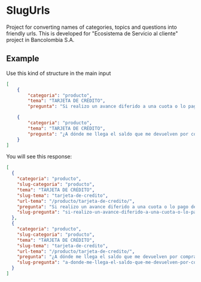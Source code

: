 # SlugUrls

Project for converting names of categories, topics and questions into friendly urls. This is developed for "Ecosistema de Servicio al cliente" project in Bancolombia S.A.

## Example

Use this kind of structure in the main input
```json
[
	{
		"categoria": "producto",
		"tema": "TARJETA DE CRÉDITO",
		"pregunta": "Si realizo un avance diferido a una cuota o lo pago dentro de la primera facturación, ¿por qué me genera intereses corrientes?"},	

	{
		"categoria": "producto",
		"tema": "TARJETA DE CRÉDITO",
		"pregunta": "¿A dónde me llega el saldo que me devuelven por compras reversadas?"
	}
]
```

You will see this response:
```json
[
  {
    "categoria": "producto",
    "slug-categoria": "producto",
    "tema": "TARJETA DE CRÉDITO",
    "slug-tema": "tarjeta-de-credito",
    "url-tema": "/producto/tarjeta-de-credito/",
    "pregunta": "Si realizo un avance diferido a una cuota o lo pago dentro de la primera facturación, ¿por qué me genera intereses corrientes?",
    "slug-pregunta": "si-realizo-un-avance-diferido-a-una-cuota-o-lo-pago-dentro-de-la-primera-facturacion-por-que-me-genera-intereses-corrientes"
  },
  {
    "categoria": "producto",
    "slug-categoria": "producto",
    "tema": "TARJETA DE CRÉDITO",
    "slug-tema": "tarjeta-de-credito",
    "url-tema": "/producto/tarjeta-de-credito/",
    "pregunta": "¿A dónde me llega el saldo que me devuelven por compras reversadas?",
    "slug-pregunta": "a-donde-me-llega-el-saldo-que-me-devuelven-por-compras-reversadas"
  }
]
```
